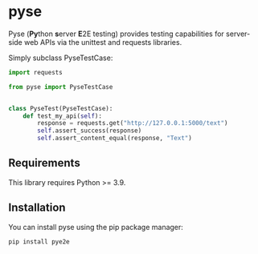 # pyse

Pyse (**Py**thon **s**erver **E**2E testing) provides testing capabilities for
server-side web APIs via the unittest and requests libraries.

Simply subclass PyseTestCase:

```python
import requests

from pyse import PyseTestCase


class PyseTest(PyseTestCase):
    def test_my_api(self):
        response = requests.get("http://127.0.0.1:5000/text")
        self.assert_success(response)
        self.assert_content_equal(response, "Text")
```

## Requirements

This library requires Python >= 3.9.

## Installation

You can install pyse using the pip package manager:

```shell
pip install pye2e
```

